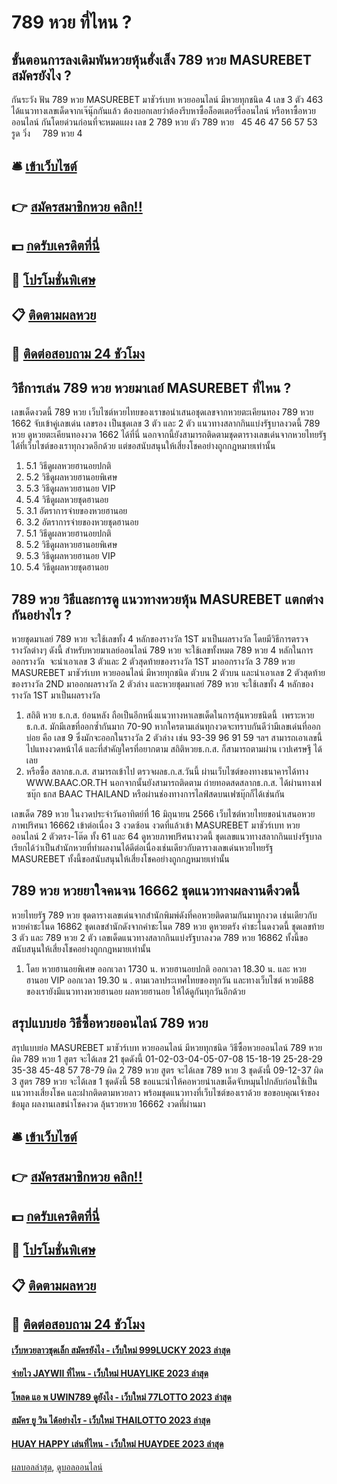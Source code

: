 # 789 หวย ที่ไหน ?
## ขั้นตอนการลงเดิมพันหวยหุ้นฮั่งเส็ง 789 หวย MASUREBET สมัครยังไง ?
กันระวัง
ฟัน 789 หวย MASUREBET มาชัวร์เบท หวยออนไลน์ มีหวยทุกชนิด 4
เลข 3 ตัว 463
ได้แนวทางเลขเด็ดจากเจ๊นุ๊กกันแล้ว ต้องบอกเลยว่าต้องรีบหาซื้อล็อตเตอร์รี่ออนไลน์ หรือหาซื้อหวยออนไลน์ กันโดยด่วนก่อนที่จะหมดแผง
เลข 2 789 หวย ตัว 789 หวย   45 46 47 56 57 53
รูด วิ่ง     789 หวย 4

## 🛎 [เข้าเว็บไซต์](https://bit.ly/3BG5bNw)
## 👉 [สมัครสมาชิกหวย คลิก!!](https://bit.ly/3BG5bNw)
## 💵 [กดรับเครดิตที่นี่](https://bit.ly/3C3mvgS)
## 👑 [โปรโมชั่นพิเศษ](https://bit.ly/3C3mvgS)
## 📋 [ติดตามผลหวย](https://bit.ly/3C3mvgS)
## 📱 [ติดต่อสอบถาม 24 ชัวโมง](https://bit.ly/3C3mvgS)

## วิธีการเล่น 789 หวย หวยมาเลย์ MASUREBET ที่ไหน ?
เลขเด็ดงวดนี้ 789 หวย เว็บไซต์หวยไทยของเราขอนำเสนอชุดเลขจากหวยตะเคียนทอง 789 หวย 1662 จับเข้าคู่เลขเด่น เลขรอง เป็นชุดเลข 3 ตัว และ 2 ตัว แนวทางสลากกินแบ่งรัฐบาลงวดนี้ 789 หวย ดูหวยตะเคียนทองงวด 1662 ได้ที่นี่ นอกจากนี้ยังสามารถติดตามชุดตารางเลขเด่นจากหวยไทยรัฐได้ที่เว็บไซต์ของเราทุกงวดอีกด้วย แต่ขอสนับสนุนให้เสี่ยงโชคอย่างถูกกฎหมายเท่านั้น
1. 5.1 วิธีดูผลหวยฮานอยปกติ
2. 5.2 วิธีดูผลหวยฮานอยพิเศษ
3. 5.3 วิธีดูผลหวยฮานอย VIP
4. 5.4 วิธีดูผลหวยชุดฮานอย
5. 3.1 อัตราการจ่ายของหวยฮานอย
6. 3.2 อัตราการจ่ายของหวยชุดฮานอย
7. 5.1 วิธีดูผลหวยฮานอยปกติ
8. 5.2 วิธีดูผลหวยฮานอยพิเศษ
9. 5.3 วิธีดูผลหวยฮานอย VIP
10. 5.4 วิธีดูผลหวยชุดฮานอย

## 789 หวย วิธีและการดู แนวทางหวยหุ้น MASUREBET แตกต่างกันอย่างไร ?
หวยชุดมาเลย์ 789 หวย จะใช้เลขทั้ง 4 หลักของรางวัล 1ST มาเป็นผลรางวัล โดยมีวิธีการตรวจรางวัลต่างๆ ดังนี้
สำหรับหวยมาเลย์ออนไลน์ 789 หวย จะใช้เลขทั้งหมด 789 หวย 4 หลักในการออกรางวัล  จะนำเอาเลข 3 ตัวและ 2 ตัวสุดท้ายของรางวัล 1ST มาออกรางวัล 3 789 หวย MASUREBET มาชัวร์เบท หวยออนไลน์ มีหวยทุกชนิด ตัวบน 2 ตัวบน และนำเอาเลข 2 ตัวสุดท้ายของรางวัล 2ND มาออกผลรางวัล 2 ตัวล่าง และหวยชุดมาเลย์ 789 หวย จะใช้เลขทั้ง 4 หลักของรางวัล 1ST มาเป็นผลรางวัล
1. สถิติ หวย ธ.ก.ส. ย้อนหลัง ถือเป็นอีกหนึ่งแนวทางหาเลขเด็ดในการลุ้นหวยชนิดนี้  เพราะหวยธ.ก.ส. มักมีเลขที่ออกซ้ำกันมาก 70-90 หากใครตามเล่นทุกงวดจะทราบกันดีว่ามีเลขเด่นที่ออกบ่อย คือ เลข 9 ซึ่งมักจะออกในรางวัล 2 ตัวล่าง เช่น 93-39 96 91 59 ฯลฯ สามารถเอาเลขนี้ไปแทงงวดหน้าได้ และที่สำคัญใครที่อยากตาม สถิติหวยธ.ก.ส. ก็สามารถตามผ่าน เวปเศรษฐี ได้เลย
2. หรือซื้อ สลากธ.ก.ส. สามารถเข้าไป ตรวจผลธ.ก.ส.วันนี้ ผ่านเว็บไซต์ของทางธนาคารได้ทาง WWW.BAAC.OR.TH นอกจากนั้นยังสามารถติดตาม ถ่ายทอดสดสลากธ.ก.ส. ได้ผ่านทางเฟซบุ๊ก ธกส BAAC THAILAND หรือผ่านช่องทางการไลฟ์สดบนเฟซบุ๊กก็ได้เช่นกัน

เลขเด็ด 789 หวย ในงวดประจำวันอาทิตย์ที่ 16 มิถุนายน 2566 เว็บไซต์หวยไทยขอนำเสนอหวยภาพปริศนา 16662 เข้าต่อเนื่อง 3 งวดซ้อน งวดที่แล้วเข้า MASUREBET มาชัวร์เบท หวยออนไลน์ 2 ตัวตรง-โต๊ด ทั้ง 61 และ 64 ดูหวยภาพปริศนางวดนี้ ชุดเลขแนวทางสลากกินแบ่งรัฐบาล เรียกได้ว่าเป็นสำนักหวยที่ทำผลงานได้ดีต่อเนื่องเช่นเดียวกับตารางเลขเด่นหวยไทยรัฐ MASUREBET ทั้งนี้ขอสนับสนุนให้เสี่ยงโชคอย่างถูกกฎหมายเท่านั้น

## 789 หวย หวยยาใจคนจน 16662 ชุดแนวทางผลงานดีงวดนี้
หวยไทยรัฐ 789 หวย ชุดตารางเลขเด่นจากสำนักพิมพ์ดังที่คอหวยติดตามกันมาทุกงวด เช่นเดียวกับ หวยคำชะโนด 16862 ชุดเลขสำนักดังจากคำชะโนด 789 หวย ดูหวยตรัง คำชะโนดงวดนี้ ชุดเลขท้าย 3 ตัว และ 789 หวย 2 ตัว เลขเด็ดแนวทางสลากกินแบ่งรัฐบาลงวด 789 หวย 16862 ทั้งนี้ขอสนับสนุนให้เสี่ยงโชคอย่างถูกกฎหมายเท่านั้น
1. โดย หวยฮานอยพิเศษ ออกเวลา 1730 น. หวยฮานอยปกติ ออกเวลา 18.30 น. และ หวยฮานอย VIP ออกเวลา 19.30 น . ตามเวลาประเทศไทยของทุกวัน และทางเว็บไซต์ หวยดี88 ของเรายังมีแนวทางหวยฮานอย ผลหวยฮานอย ให้ได้ดูกันทุกวันอีกด้วย

## สรุปแบบย่อ วิธีซื้อหวยออนไลน์ 789 หวย
สรุปแบบย่อ MASUREBET มาชัวร์เบท หวยออนไลน์ มีหวยทุกชนิด วิธีซื้อหวยออนไลน์ 789 หวย ผิด 789 หวย 1 สูตร จะได้เลข 21 ชุดดังนี้
01-02-03-04-05-07-08
15-18-19
25-28-29
35-38
45-48
57
78-79
ผิด 2 789 หวย สูตร จะได้เลข 789 หวย 3 ชุดดังนี้
09-12-37
ผิด 3 สูตร 789 หวย จะได้เลข 1 ชุดดังนี้
58
ขอแนะนำให้คอหวยนำเลขเด็ดจับหมุนไปกลับก่อนใช้เป็นแนวทางเสี่ยงโชค และฝากติดตามหวยลาว พร้อมชุดแนวทางที่เว็บไซต์ของเราด้วย
ขอขอบคุณเจ้าของข้อมูล
ผลงานเลขนำโชคงวด ลุ้นรวยหวย 16662 งวดที่ผ่านมา


## 🛎 [เข้าเว็บไซต์](https://bit.ly/3BG5bNw)
## 👉 [สมัครสมาชิกหวย คลิก!!](https://bit.ly/3BG5bNw)
## 💵 [กดรับเครดิตที่นี่](https://bit.ly/3C3mvgS)
## 👑 [โปรโมชั่นพิเศษ](https://bit.ly/3C3mvgS)
## 📋 [ติดตามผลหวย](https://bit.ly/3C3mvgS)
## 📱 [ติดต่อสอบถาม 24 ชัวโมง](https://bit.ly/3C3mvgS)

#### [เว็บหวยลาวชุดเล็ก สมัครยังไง - เว็บใหม่ 999LUCKY 2023 ล่าสุด](https://atom.io/themes/เว็บหวยลาวชุดเล็ก%20สมัครยังไง%20-%20เว็บใหม่%20999lucky%202023%20ล่าสุด)
#### [จ่ายไว JAYWII ที่ไหน - เว็บใหม่ HUAYLIKE 2023 ล่าสุด](https://atom.io/themes/จ่ายไว%20jaywii%20ที่ไหน%20-%20เว็บใหม่%20huaylike%202023%20ล่าสุด)
#### [โหลด แอ พ UWIN789 ดูยังไง - เว็บใหม่ 77LOTTO 2023 ล่าสุด](https://atom.io/themes/โหลด%20แอ%20พ%20uwin789%20ดูยังไง%20-%20เว็บใหม่%2077lotto%202023%20ล่าสุด)
#### [สมัคร ยู วิน ได้อย่างไร - เว็บใหม่ THAILOTTO 2023 ล่าสุด](https://atom.io/themes/สมัคร%20ยู%20วิน%20ได้อย่างไร%20-%20เว็บใหม่%20thailotto%202023%20ล่าสุด)
#### [HUAY HAPPY เล่นที่ไหน - เว็บใหม่ HUAYDEE 2023 ล่าสุด](https://atom.io/themes/huay%20happy%20เล่นที่ไหน%20-%20เว็บใหม่%20huaydee%202023%20ล่าสุด)

[ผลบอลล่าสุด](https://siamsport.tv "ผลบอลล่าสุด"), [ดูบอลออนไลน์](https://siamsport.tv/ดูบอลสด "ดูบอลออนไลน์")